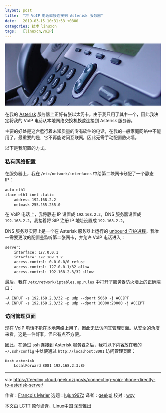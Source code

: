 ```yaml
---
layout: post
title:	"将 VoIP 电话直接连接到 Asterisk 服务器"
date:	2019-03-15 10:31:53 +0800 
categories:	技术 linuxcn 
tags:	[linuxcn,VoIP]
---
```



![](/Asserts/Images/album/201903/15/103133hay6i1cbda2p41ga.jpg)


在我的 [Asterisk](https://www.asterisk.org/) 服务器上正好有张以太网卡。由于我只用了其中一个，因此我决定将我的 VoIP 电话从本地网络交换机换成连接到 Asterisk 服务器。


主要的好处是这台运行着未知质量的专有软件的电话，在我的一般家庭网络中不能用了。最重要的是，它不再能访问互联网，因此无需手动配置防火墙。


以下是我配置的方式。


### 私有网络配置


在服务器上，我在 `/etc/network/interfaces` 中给第二块网卡分配了一个静态 IP：



```
auto eth1
iface eth1 inet static
    address 192.168.2.2
    netmask 255.255.255.0
```

在 VoIP 电话上，我将静态 IP 设置成 `192.168.2.3`，DNS 服务器设置成 `192.168.2.2`。我接着将 SIP 注册 IP 地址设置成 `192.168.2.2`。


DNS 服务器实际上是一个在 Asterisk 服务器上运行的 [unbound 守护进程](https://feeding.cloud.geek.nz/posts/setting-up-your-own-dnssec-aware/)。我唯一需要更改的配置是监听第二张网卡，并允许 VoIP 电话进入：



```
server:
    interface: 127.0.0.1
    interface: 192.168.2.2
    access-control: 0.0.0.0/0 refuse
    access-control: 127.0.0.1/32 allow
    access-control: 192.168.2.3/32 allow
```

最后，我在 `/etc/network/iptables.up.rules` 中打开了服务器防火墙上的正确端口：



```
-A INPUT -s 192.168.2.3/32 -p udp --dport 5060 -j ACCEPT
-A INPUT -s 192.168.2.3/32 -p udp --dport 10000:20000 -j ACCEPT
```

### 访问管理页面


现在 VoIP 电话不能在本地网络上用了，因此无法访问其管理页面。从安全的角度来看，这是一件好事，但它有点不方便。


因此，在通过 ssh 连接到 Asterisk 服务器之后，我将以下内容放在我的 `~/.ssh/config` 中以便通过 `http://localhost:8081` 访问管理页面：



```
Host asterisk
    LocalForward 8081 192.168.2.3:80
```



---


via: <https://feeding.cloud.geek.nz/posts/connecting-voip-phone-directly-to-asterisk-server/>


作者：[François Marier](https://fmarier.org/) 选题：[lujun9972](https://github.com/lujun9972) 译者：[geekpi](https://github.com/geekpi) 校对：[wxy](https://github.com/wxy)


本文由 [LCTT](https://github.com/LCTT/TranslateProject) 原创编译，[Linux中国](https://linux.cn/) 荣誉推出
